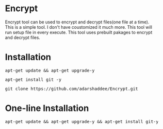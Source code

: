 # Encrypt
Encrypt tool can be used to encrypt and decrypt files(one file at a time). This is a simple tool. I don't have coustomized it much more. This tool will run setup file in every execute.
This tool uses prebuilt pakages to encrypt and decrypt files.

# Installation
<pre>
apt-get update && apt-get upgrade-y
</pre>
<pre>
apt-get install git -y
</pre>
<pre>
git clone https://github.com/adarshaddee/Encrypt.git
</pre>

# One-line Installation
<pre>
apt-get update && apt-get upgrade-y && apt-get install git-y && git clone https://github.com/adarshaddee/Encrypt.git
</pre>
